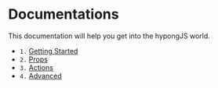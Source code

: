 # Documentations
This documentation will help you get into the hypongJS world.
* `1.` <a href="https://github.com/leejg1313/hypongJS/tree/master/docs/1. Getting Started.md">Getting Started</a>
* `2.` <a href="https://github.com/leejg1313/hypongJS/tree/master/docs/2. Props.md">Props</a>
* `3.` <a href="https://github.com/leejg1313/hypongJS/tree/master/docs/3. Actions.md">Actions</a>
* `4.` <a href="https://github.com/leejg1313/hypongJS/tree/master/docs/4. Advanced.md">Advanced</a>
